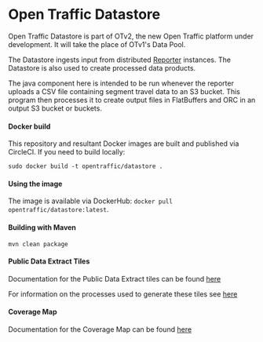 # Open Traffic Datastore

Open Traffic Datastore is part of OTv2, the new Open Traffic platform under development. It will take the place of OTv1's Data Pool.

The Datastore ingests input from distributed [Reporter](https://github.com/opentraffic/reporter) instances. The Datastore is also used to create processed data products.

The java component here is intended to be run whenever the reporter uploads a CSV file containing segment travel data to an S3 bucket. This program then processes it to create output files in FlatBuffers and ORC in an output S3 bucket or buckets.

#### Docker build

This repository and resultant Docker images are built and published via CircleCI. If you need to build
locally:

    sudo docker build -t opentraffic/datastore .

#### Using the image

The image is available via DockerHub: `docker pull opentraffic/datastore:latest`.

#### Building with Maven

    mvn clean package
    
#### Public Data Extract Tiles

Documentation for the Public Data Extract tiles can be found [here](./public_data_extracts.md)

For information on the processes used to generate these tiles see [here](./data_generation.md) 

#### Coverage Map

Documentation for the Coverage Map can be found [here](./coverage_map.md)
